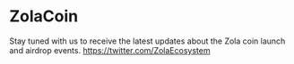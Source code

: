 # ZolaCoin

Stay tuned with us to receive the latest updates about the Zola coin launch and airdrop events. https://twitter.com/ZolaEcosystem
